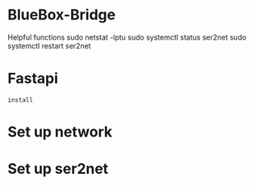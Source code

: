 # BlueBox-Bridge




Helpful functions
    sudo netstat -lptu
    sudo systemctl status ser2net
    sudo systemctl restart ser2net


# Fastapi
    install

# Set up network


# Set up ser2net